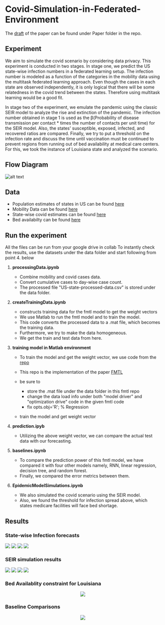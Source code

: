 # Covid-Simulation-in-Federated-Environment

The [draft](https://github.com/nehalmuthu/Covid-Simulation-in-Federated-Environment/blob/master/Paper/draft.pdf) of the paper can be found under Paper folder in the repo. 

## Experiment 
We aim to simulate the covid scenario by considering data privacy. This experiment is conducted in two stages. In stage one, we predict the US state-wise infection numbers in a federated learning setup. The infection number is modeled as a function of the categories in the mobility data using the multitask federated learning approach. Even though the cases in each state are observed independently, it is only logical that there will be some relatedness in the covid trend between the states. Therefore using multitask learning would be a good fit.

In stage two of the experiment, we emulate the pandemic using the classic SEIR model to analyze the rise and extinction of the pandemic. The infection number obtained in stage 1 is used as the β(Probability of disease transmission per contact * times the number of contacts per unit time)  for the SEIR model. Also, the states' susceptible, exposed, infected, and recovered ratios are compared. Finally, we try to put a threshold on the infection rate and discuss the time until vaccination must be continued to prevent regions from running out of bed availability at medical care centers. For this, we took the instance of Louisiana state and analyzed the scenario.

## Flow Diagram
![alt text](output/flow.PNG)

## Data
- Population estimates of states in US can be found [here](https://www.census.gov/programs-surveys/popest/technical-documentation/research/evaluation-estimates/2020-evaluation-estimates/2010s-totals-national.html)
- Mobility Data can be found [here](https://www.google.com/covid19/mobility/index.html?hl=en)
- State-wise covid estimates can be found [here](https://github.com/nytimes/covid-19-data)
- Bed availabilty can be found [here](https://healthdata.gov/browse?q=bed)

## Run the experiment
All the files can be run from your google drive in collab
To instantly check the results, use the datasets under the data folder and start following from point 4. below

1. **processingData.ipynb**
   - Combine mobility and covid cases data.
   - Convert cumulative cases to day-wise case count.
   - The processed file "US-state-processed-data.csv" is stored under the data folder. 

2. **createTrainingData.ipynb**
    - constructs training data for the fmtl model to get the weight vectors
    - We use Matlab to run the fmtl model and to train the model. 
    - This code converts the processed data to a .mat file, which becomes the training data.
    - Furthermore, we try to make the data homogeneous.
    - We get the train and test data from here.

3. **training model in Matlab environment** 
    - To train the model and get the weight vector, we use code from the [repo](https://github.com/gingsmith/fmtl)
    - This repo is the implementation of the paper [FMTL](https://arxiv.org/abs/1705.10467)
    - be sure to  
      - store the .mat file under the data folder in this fmtl  repo
      - change the data load info under both "model driver" and "optimization drive" code in the given fmtl code 
      - fix opts.obj='R'; % Regression

    - train the model and get weight vector 

4. **prediction.ipyb**
    - Utilizing the above weight vector, we can compare the actual test data with our forecasting. 

5. **baselines.ipynb**
    - To compare the prediction power of this fmtl model, we have compared it with four other models namely, RNN, linear regression, decision tree, and random forest.
    - Finally, we compared the error metrics between them.

6. **EpidemicModelSimulations.ipynb**
    - We also simulated the covid scenario using the SEIR model. 
    - Also, we found the threshold for infection spread above, which states medicare facilities will face bed shortage.



## Results
### State-wise Infection forecasts
<p>
  <img src="output/Figure4.1.PNG">
  <img src="output/Figure4.2.PNG">
  <img src="output/Figure4.3.PNG">
  <img src="output/Figure4.4.PNG">
</p>

### SEIR simulation results
<p>
<img  src="output/Figure5.1.PNG">
<img   src="output/Figure5.2.PNG">
<img   src="output/Figure5.3.PNG">
<img  src="output/Figure5.4.PNG">
</p>

### Bed Availablity constraint for Louisiana
<p align="center">
  <img src="output/Figure6.PNG">
</p>

### Baseline Comparisons
<p align="center">
  <img src="output/Figure7.PNG">
</p>
